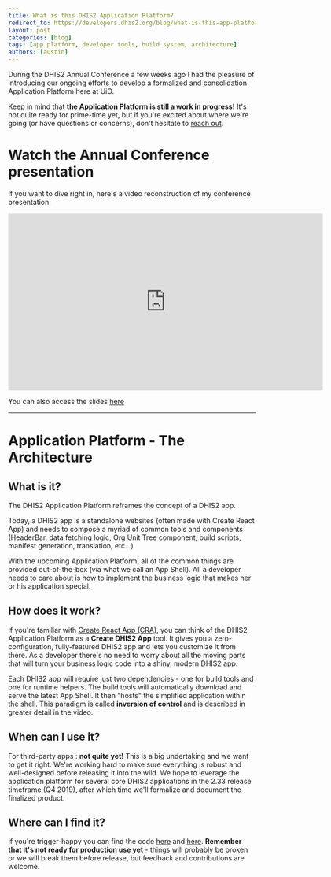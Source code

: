 ```yaml
---
title: What is this DHIS2 Application Platform?
redirect_to: https://developers.dhis2.org/blog/what-is-this-app-platform 
layout: post
categories: [blog]
tags: [app platform, developer tools, build system, architecture]
authors: [austin]
---
```


During the DHIS2 Annual Conference a few weeks ago I had the pleasure of introducing our ongoing efforts to develop a formalized and consolidation Application Platform here at UiO.

Keep in mind that **the Application Platform is still a work in progress!** It's not quite ready for prime-time yet, but if you're excited about where we're going (or have questions or concerns), don't hesitate to [reach out](mailto:austin@dhis2.org).

# Watch the Annual Conference presentation

If you want to dive right in, here's a video reconstruction of my conference presentation:

<iframe src="https://player.vimeo.com/video/344797153" width="640" height="360" frameborder="0" allow="autoplay; fullscreen" allowfullscreen></iframe>

You can also access the slides [here](https://docs.google.com/presentation/d/1tzYfmuurCfRNWtJjdOeQXJ2uiPTZsxE4WpV0_0XTw9E)

---

# Application Platform - The Architecture

## What is it?

The DHIS2 Application Platform reframes the concept of a DHIS2 app.

Today, a DHIS2 app is a standalone websites (often made with Create React App) and needs to compose a myriad of common tools and components (HeaderBar, data fetching logic, Org Unit Tree component, build scripts, manifest generation, translation, etc...)

With the upcoming Application Platform, all of the common things are provided out-of-the-box (via what we call an App Shell). All a developer needs to care about is how to implement the business logic that makes her or his application special.

## How does it work?

If you're familiar with [Create React App (CRA)](https://github.com/facebook/create-react-app), you can think of the DHIS2 Application Platform as a **Create DHIS2 App** tool. It gives you a zero-configuration, fully-featured DHIS2 app and lets you customize it from there. As a developer there's no need to worry about all the moving parts that will turn your business logic code into a shiny, modern DHIS2 app.

Each DHIS2 app will require just two dependencies - one for build tools and one for runtime helpers. The build tools will automatically download and serve the latest App Shell. It then "hosts" the simplified application within the shell. This paradigm is called **inversion of control** and is described in greater detail in the video.

## When can I use it?

For third-party apps : **not quite yet!** This is a big undertaking and we want to get it right. We're working hard to make sure everything is robust and well-designed before releasing it into the wild. We hope to leverage the application platform for several core DHIS2 applications in the 2.33 release timeframe (Q4 2019), after which time we'll formalize and document the finalized product.

## Where can I find it?

If you're trigger-happy you can find the code [here](https://github.com/dhis2/app-platform) and [here](https://github.com/dhis2/app-runtime). **Remember that it's not ready for production use yet** - things will probably be broken or we will break them before release, but feedback and contributions are welcome.
